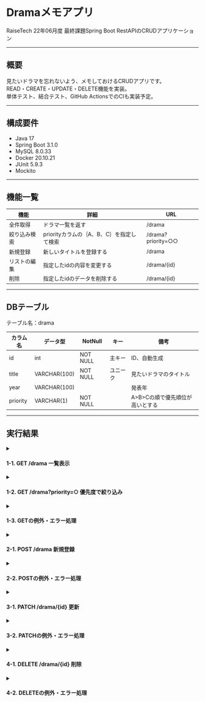# Dramaメモアプリ
RaiseTech 22年06月度 最終課題Spring Boot RestAPIのCRUDアプリケーション

---
## 概要
見たいドラマを忘れないよう、メモしておけるCRUDアプリです。  
READ・CREATE・UPDATE・DELETE機能を実装。  
単体テスト、結合テスト、GitHub ActionsでのCIも実装予定。

---
## 構成要件
* Java 17
* Spring Boot 3.1.0
* MySQL 8.0.33
* Docker 20.10.21
* JUnit 5.9.3
* Mockito

---
## 機能一覧

| 機能 | 詳細 | URL |
| ------------ | ------------- | ------------- |
| 全件取得 | ドラマ一覧を返す | /drama |
| 絞り込み検索 | priorityカラムの｛A、B、C｝を指定して検索 | /drama?priority=○○ |
| 新規登録 | 新しいタイトルを登録する | /drama |
| リストの編集 | 指定したidの内容を変更する | /drama/{id} |
| 削除 | 指定したidのデータを削除する | /drama/{id} |


---

## DBテーブル
テーブル名：drama  

| カラム名 | データ型 | NotNull | キー | 備考 |
| ------------ | ------------- | ------------- | ------------- | ------------- |
| id | int | NOT NULL | 主キー | ID、自動生成 |
| title | VARCHAR(100) | NOT NULL | ユニーク | 見たいドラマのタイトル |
| year | VARCHAR(100)  ||| 発表年 |
| priority | VARCHAR(1) | NOT NULL || A>B>Cの順で優先順位が高いとする |

---

## 実行結果
<details>
<summary><h4> 1-1. GET /drama 一覧表示 </h4></summary>

![](imgs/2023-06-29-14-45-06.png)
</details>
<details>
<summary><h4> 1-2. GET /drama?priority=○ 優先度で絞り込み </h4></summary>

![](imgs/2023-06-29-14-47-38.png)
</details>
<details>
<summary><h4> 1-3. GETの例外・エラー処理  </h4></summary>

<h4>1-3-1. /drama?priority=○ priorityに指定したドラマがDBに存在しないとき</h4>

![](imgs/2023-07-10-11-29-09.png)
<h4>1-3-2．/drama?priority=○ priorityにABC以外のものを指定したとき</h4>

![](imgs/2023-07-10-11-30-54.png)
</details>
<details>
<summary><h4> 2-1. POST /drama 新規登録</h4></summary>
<h5>ResponseBody</h5>

![](imgs/2023-06-29-14-35-02.png)
<h5>ResponseHeader</h5>

![](imgs/2023-06-29-14-35-52.png)
</details>
<details>
<summary><h4> 2-2. POSTの例外・エラー処理</h4></summary>
<h4>2-2-1．/drama バリデーションエラーのとき</h4>

![](imgs/2023-06-29-14-41-28.png)
<h4>2-2-2．/drama リクエストしたドラマのタイトルがすでに登録されているとき</h4>

![](imgs/2023-07-19-11-07-29.png)
</details>
<details>
<summary><h4> 3-1. PATCH /drama/{id} 更新</h4></summary>

![](imgs/2023-07-13-11-53-26.png)
</details>
<details>
<summary><h4> 3-2. PATCHの例外・エラー処理</h4></summary>
<h4> 3-2-1. PATCH /drama/{id} 指定したidにデータがないとき</h4>

![](imgs/2023-07-13-11-58-58.png)
<h4> 3-2-2. PATCH /drama/{id} 更新したタイトルがすでにDBに登録されているとき</h4>

![](imgs/2023-07-19-11-06-33.png)
</details>
<details>
<summary><h4>4-1. DELETE /drama/{id} 削除</h4></summary>

![](imgs/2023-07-19-17-03-36.png)
</details>
<details>
<summary><h4>4-2. DELETEの例外・エラー処理</h4></summary>
<h4>4-2-1. /drama/{id} 指定したidにデータがないとき</h4>

![](imgs/2023-07-19-17-04-40.png)
</details>